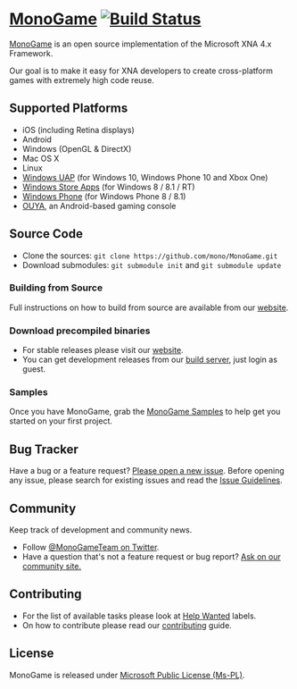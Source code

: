 # [MonoGame](http://monogame.net/) [![Build Status](http://teamcity.monogame.net/app/rest/builds/buildType:MonoGame_DevelopWin/statusIcon)](http://teamcity.monogame.net/project.html?projectId=MonoGame&guest=1)

[MonoGame](http://monogame.net) is an open source implementation of the Microsoft XNA 4.x Framework.

Our goal is to make it easy for XNA developers to create cross-platform games with extremely high code reuse.

## Supported Platforms

* iOS (including Retina displays)
* Android
* Windows (OpenGL & DirectX)
* Mac OS X
* Linux
* [Windows UAP](https://dev.windows.com/en-US/downloads/windows-10-developer-tools) (for Windows 10, Windows Phone 10 and Xbox One)
* [Windows Store Apps](http://dev.windows.com) (for Windows 8 / 8.1 / RT)
* [Windows Phone](http://dev.windowsphone.com) (for Windows Phone 8 / 8.1)
* [OUYA](http://ouya.tv), an Android-based gaming console

## Source Code

* Clone the sources: `git clone https://github.com/mono/MonoGame.git`
* Download submodules: `git submodule init` and `git submodule update`

### Building from Source

Full instructions on how to build from source are available from our [website](http://www.monogame.net/documentation/?page=Setting_Up_MonoGame_Source).

### Download precompiled binaries

* For stable releases please visit our [website](http://www.monogame.net/downloads/).
* You can get development releases from our [build server](http://teamcity.monogame.net), just login as guest.

### Samples

Once you have MonoGame, grab the [MonoGame Samples](https://github.com/Mono-Game/MonoGame.Samples) to help get you started on your first project.

## Bug Tracker

Have a bug or a feature request? [Please open a new issue](https://github.com/mono/MonoGame/issues). Before opening any issue, please search for existing issues and read the [Issue Guidelines](https://github.com/necolas/issue-guidelines).

## Community

Keep track of development and community news.

* Follow [@MonoGameTeam on Twitter](https://twitter.com/monogameteam).
* Have a question that's not a feature request or bug report? [Ask on our community site.](http://community.monogame.net)

## Contributing

* For the list of available tasks please look at [Help Wanted](https://github.com/mono/MonoGame/labels/Help%20Wanted) labels.
* On how to contribute please read our [contributing](https://github.com/mono/MonoGame/blob/develop/CONTRIBUTING.md) guide.

## License

MonoGame is released under [Microsoft Public License (Ms-PL)](https://github.com/mono/MonoGame/blob/develop/LICENSE.txt).
